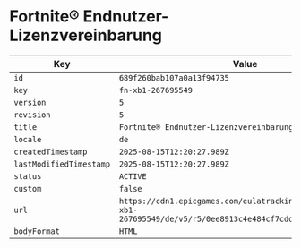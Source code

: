 # Fortnite® Endnutzer-Lizenzvereinbarung

| Key | Value |
| --- | ----- |
| `id` | `689f260bab107a0a13f94735` |
| `key` | `fn-xb1-267695549` |
| `version` | `5` |
| `revision` | `5` |
| `title` | `Fortnite® Endnutzer-Lizenzvereinbarung` |
| `locale` | `de` |
| `createdTimestamp` | `2025-08-15T12:20:27.989Z` |
| `lastModifiedTimestamp` | `2025-08-15T12:20:27.989Z` |
| `status` | `ACTIVE` |
| `custom` | `false` |
| `url` | `https://cdn1.epicgames.com/eulatracking-download/fn-xb1-267695549/de/v5/r5/0ee8913c4e484cf7cddaaad97d818720.pdf` |
| `bodyFormat` | `HTML` |
